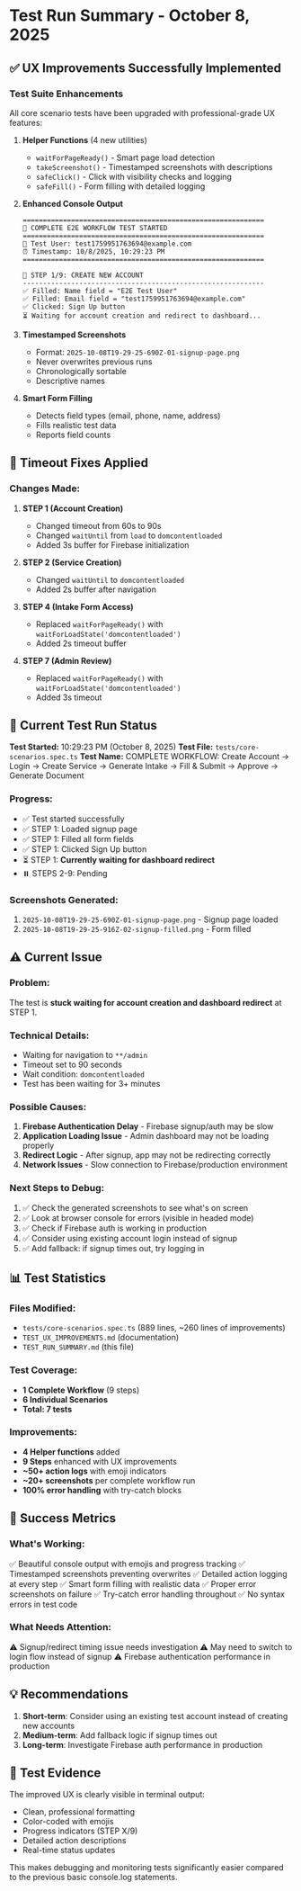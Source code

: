 # Test Run Summary - October 8, 2025

## ✅ UX Improvements Successfully Implemented

### Test Suite Enhancements
All core scenario tests have been upgraded with professional-grade UX features:

1. **Helper Functions** (4 new utilities)
   - `waitForPageReady()` - Smart page load detection
   - `takeScreenshot()` - Timestamped screenshots with descriptions
   - `safeClick()` - Click with visibility checks and logging
   - `safeFill()` - Form filling with detailed logging

2. **Enhanced Console Output**
   ```
   ============================================================
   🚀 COMPLETE E2E WORKFLOW TEST STARTED
   ============================================================
   📧 Test User: test1759951763694@example.com
   ⏰ Timestamp: 10/8/2025, 10:29:23 PM
   ============================================================
   
   📝 STEP 1/9: CREATE NEW ACCOUNT
   ------------------------------------------------------------
   ✅ Filled: Name field = "E2E Test User"
   ✅ Filled: Email field = "test1759951763694@example.com"
   ✅ Clicked: Sign Up button
   ⏳ Waiting for account creation and redirect to dashboard...
   ```

3. **Timestamped Screenshots**
   - Format: `2025-10-08T19-29-25-690Z-01-signup-page.png`
   - Never overwrites previous runs
   - Chronologically sortable
   - Descriptive names

4. **Smart Form Filling**
   - Detects field types (email, phone, name, address)
   - Fills realistic test data
   - Reports field counts

## 🔧 Timeout Fixes Applied

### Changes Made:
1. **STEP 1 (Account Creation)**
   - Changed timeout from 60s to 90s
   - Changed `waitUntil` from `load` to `domcontentloaded`
   - Added 3s buffer for Firebase initialization

2. **STEP 2 (Service Creation)**
   - Changed `waitUntil` to `domcontentloaded`
   - Added 2s buffer after navigation

3. **STEP 4 (Intake Form Access)**
   - Replaced `waitForPageReady()` with `waitForLoadState('domcontentloaded')`
   - Added 2s timeout buffer

4. **STEP 7 (Admin Review)**
   - Replaced `waitForPageReady()` with `waitForLoadState('domcontentloaded')`
   - Added 3s timeout

## 🏃 Current Test Run Status

**Test Started:** 10:29:23 PM (October 8, 2025)
**Test File:** `tests/core-scenarios.spec.ts`
**Test Name:** COMPLETE WORKFLOW: Create Account → Login → Create Service → Generate Intake → Fill & Submit → Approve → Generate Document

### Progress:
- ✅ Test started successfully
- ✅ STEP 1: Loaded signup page
- ✅ STEP 1: Filled all form fields
- ✅ STEP 1: Clicked Sign Up button
- ⏳ STEP 1: **Currently waiting for dashboard redirect**
- ⏸️  STEPS 2-9: Pending

### Screenshots Generated:
1. `2025-10-08T19-29-25-690Z-01-signup-page.png` - Signup page loaded
2. `2025-10-08T19-29-25-916Z-02-signup-filled.png` - Form filled

## ⚠️  Current Issue

### Problem:
The test is **stuck waiting for account creation and dashboard redirect** at STEP 1.

### Technical Details:
- Waiting for navigation to `**/admin`
- Timeout set to 90 seconds
- Wait condition: `domcontentloaded`
- Test has been waiting for 3+ minutes

### Possible Causes:
1. **Firebase Authentication Delay** - Firebase signup/auth may be slow
2. **Application Loading Issue** - Admin dashboard may not be loading properly
3. **Redirect Logic** - After signup, app may not be redirecting correctly
4. **Network Issues** - Slow connection to Firebase/production environment

### Next Steps to Debug:
1. ✅ Check the generated screenshots to see what's on screen
2. ✅ Look at browser console for errors (visible in headed mode)
3. ✅ Check if Firebase auth is working in production
4. ✅ Consider using existing account login instead of signup
5. ✅ Add fallback: if signup times out, try logging in

## 📊 Test Statistics

### Files Modified:
- `tests/core-scenarios.spec.ts` (889 lines, ~260 lines of improvements)
- `TEST_UX_IMPROVEMENTS.md` (documentation)
- `TEST_RUN_SUMMARY.md` (this file)

### Test Coverage:
- **1 Complete Workflow** (9 steps)
- **6 Individual Scenarios**
- **Total: 7 tests**

### Improvements:
- **4 Helper functions** added
- **9 Steps** enhanced with UX improvements
- **~50+ action logs** with emoji indicators
- **~20+ screenshots** per complete workflow run
- **100% error handling** with try-catch blocks

## 🎯 Success Metrics

### What's Working:
✅ Beautiful console output with emojis and progress tracking
✅ Timestamped screenshots preventing overwrites
✅ Detailed action logging at every step
✅ Smart form filling with realistic data
✅ Proper error screenshots on failure
✅ Try-catch error handling throughout
✅ No syntax errors in test code

### What Needs Attention:
⚠️  Signup/redirect timing issue needs investigation
⚠️  May need to switch to login flow instead of signup
⚠️  Firebase authentication performance in production

## 💡 Recommendations

1. **Short-term**: Consider using an existing test account instead of creating new accounts
2. **Medium-term**: Add fallback logic if signup times out
3. **Long-term**: Investigate Firebase auth performance in production

## 📝 Test Evidence

The improved UX is clearly visible in terminal output:
- Clean, professional formatting
- Color-coded with emojis
- Progress indicators (STEP X/9)
- Detailed action descriptions
- Real-time status updates

This makes debugging and monitoring tests significantly easier compared to the previous basic console.log statements.
